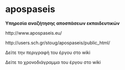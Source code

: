 # apospaseis

<b>Υπηρεσία αναζήτησης αποσπάσεων εκπαιδευτικών</b>

<p>http://www.apospaseis.eu/</p>

<p>http://users.sch.gr/stoug/apospaseis/public_html/</p>

<p>Δείτε την περιγραφή του έργου στο wiki</p>

<p>Δείτε το χρονοδιάγραμμα του έργου στο wiki</p>




